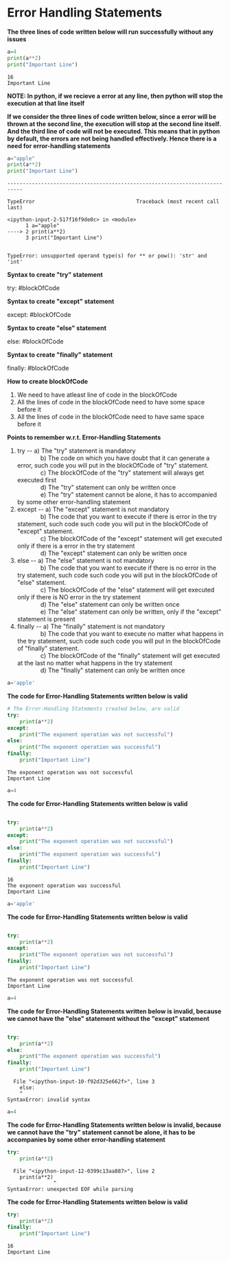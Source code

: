 # Error Handling Statements

<b> The three lines of code written below will run successfully without any issues </b>


```python
a=4
print(a**2)
print("Important Line")
```

    16
    Important Line
    

<b> NOTE: In python, if we recieve a error at any line, then python will stop the execution at that line itself </b>

<b> If we consider the three lines of code written below, since a error will be thrown at the second line, the execution will stop at the second line itself. And the third line of code will not be executed. This means that in python by default, the errors are not being handled effectively. Hence there is a need for error-handling statements </b>


```python
a="apple"
print(a**2)
print("Important Line")
```


    ---------------------------------------------------------------------------

    TypeError                                 Traceback (most recent call last)

    <ipython-input-2-517f16f9de0c> in <module>
          1 a="apple"
    ----> 2 print(a**2)
          3 print("Important Line")
    

    TypeError: unsupported operand type(s) for ** or pow(): 'str' and 'int'


 <b>Syntax to create "try" statement </b> <br>

try:
    #blockOfCode

<b>Syntax to create "except" statement</b> <br>

except:
    #blockOfCode

<b>Syntax to create "else" statement</b> <br>

else:
    #blockOfCode

<b>Syntax to create "finally" statement </b><br>

finally:
    #blockOfCode

<b>How to create blockOfCode </b><br>
1) We need to have atleast line of code in the blockOfCode <br>
2) All the lines of code in the blockOfCode need to have some space before it <br>
3) All the lines of code in the blockOfCode need to have same space before it <br>

<b>Points to remember w.r.t. Error-Handling Statements </b> <br>

1) try     -- a) The "try" statement is mandatory <br>
&emsp; &emsp; &emsp;   b) The code on which you have doubt that it can generate a error, such code you will put in the blockOfCode of "try" statement. <br>
&emsp; &emsp; &emsp;              c) The blockOfCode of the "try" statement will always get executed first <br>
&emsp; &emsp; &emsp;              d) The "try" statement can only be written once <br>
&emsp; &emsp; &emsp;              e) The "try" statement cannot be alone, it has to accompanied by some other error-handling statement <br>
2) except  -- a) The "except" statement is not mandatory <br>
   &emsp; &emsp; &emsp;           b) The code that you want to execute if there is error in the try statement, such code such code you will put in the blockOfCode of "except" statement. <br>
   &emsp; &emsp; &emsp;           c) The blockOfCode of the "except" statement will get executed only if there is a error in the try statement <br>
  &emsp; &emsp; &emsp;            d) The "except" statement can only be written once <br>
3) else    -- a) The "else" statement is not mandatory <br>
   &emsp; &emsp; &emsp;           b) The code that you want to execute if there is no error in the try statement, such code such code you will put in the blockOfCode of "else" statement.<br>
   &emsp; &emsp; &emsp;           c) The blockOfCode of the "else" statement will get executed only if there is NO error in the try statement <br>
   &emsp; &emsp; &emsp;           d) The "else" statement can only be written once <br>
   &emsp; &emsp; &emsp;           e) The "else" statement can only be written, only if the "except" statement is present <br>
4) finally -- a) The "finally" statement is not mandatory <br>
    &emsp; &emsp; &emsp;          b) The code that you want to execute no matter what happens in the try statement, such code such code you will put in the blockOfCode of "finally" statement. <br>
    &emsp; &emsp; &emsp;          c) The blockOfCode of the "finally" statement will get executed at the last no matter what happens in the try statement <br>
 &emsp; &emsp; &emsp;             d) The "finally" statement can only be written once <br>


```python
a='apple'
```

 <b>The code for Error-Handling Statements written below is valid </b>


```python
# The Error-Handling Statements created below, are valid
try:
    print(a**2)
except:
    print("The exponent operation was not successful")
else:
    print("The exponent operation was successful")
finally:
    print("Important Line")
```

    The exponent operation was not successful
    Important Line
    


```python
a=4
```

 <b>The code for Error-Handling Statements written below is valid </b>


```python

try:
    print(a**2)
except:
    print("The exponent operation was not successful")
else:
    print("The exponent operation was successful")
finally:
    print("Important Line")
```

    16
    The exponent operation was successful
    Important Line
    


```python
a='apple'
```

 <b>The code for Error-Handling Statements written below is valid </b>


```python

try:
    print(a**2)
except:
    print("The exponent operation was not successful")
finally:
    print("Important Line")
```

    The exponent operation was not successful
    Important Line
    


```python
a=4
```

<b> The code for Error-Handling Statements written below is invalid, because we cannot have the "else" statement without the "except" statement
</b>


```python

try:
    print(a**2)
else:
    print("The exponent operation was successful")
finally:
    print("Important Line")
```


      File "<ipython-input-10-f92d325e662f>", line 3
        else:
        ^
    SyntaxError: invalid syntax
    



```python
a=4
```

<b> The code for Error-Handling Statements written below is invalid, because we cannot have the "try" statement cannot be alone, it has to be accompanies by some other error-handling statement
</b>


```python
try:
    print(a**2)

```


      File "<ipython-input-12-0399c13aa887>", line 2
        print(a**2)
                   ^
    SyntaxError: unexpected EOF while parsing
    


 <b>The code for Error-Handling Statements written below is valid </b>


```python
try:
    print(a**2)
finally:
    print("Important Line")
```

    16
    Important Line
    


```python

```
